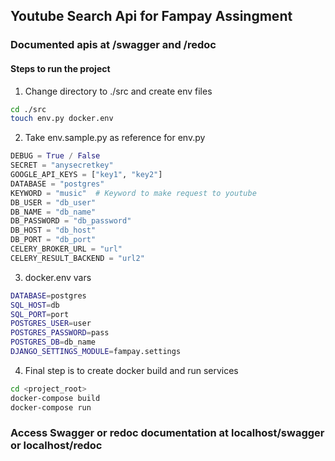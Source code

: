 ## Youtube Search Api for Fampay Assingment
### Documented apis at /swagger and /redoc
#### Steps to run the project

1. Change directory to ./src and create env files

```bash
cd ./src
touch env.py docker.env
 ```

2. Take env.sample.py as reference for env.py

```python
DEBUG = True / False
SECRET = "anysecretkey"
GOOGLE_API_KEYS = ["key1", "key2"]
DATABASE = "postgres"
KEYWORD = "music"  # Keyword to make request to youtube
DB_USER = "db_user"
DB_NAME = "db_name"
DB_PASSWORD = "db_password"
DB_HOST = "db_host"
DB_PORT = "db_port"
CELERY_BROKER_URL = "url"
CELERY_RESULT_BACKEND = "url2"
```

3. docker.env vars

```bash
DATABASE=postgres
SQL_HOST=db
SQL_PORT=port
POSTGRES_USER=user
POSTGRES_PASSWORD=pass
POSTGRES_DB=db_name
DJANGO_SETTINGS_MODULE=fampay.settings
 ```

4. Final step is to create docker build and run services

```bash
cd <project_root>
docker-compose build
docker-compose run
```

### Access Swagger or redoc documentation at localhost/swagger or localhost/redoc 
